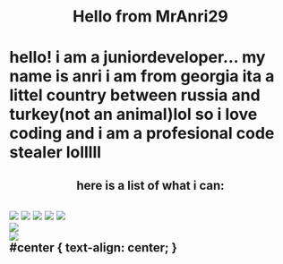 <h1 align=center>Hello from MrAnri29<h1/>
hello! i am a juniordeveloper... my name is anri i am from georgia ita a littel country between russia and turkey(not an animal)lol so i love coding and i am a profesional code stealer lolllll
<h2 align=center>here is a list of what i can:<h2/>
<div>
<img src="https://img.shields.io/badge/Node.js-339933?style=for-the-badge&logo=nodedotjs&logoColor=white" />
<img src="https://img.shields.io/badge/C%23-239120?style=for-the-badge&logo=c-sharp&logoColor=white"/>
<img src="https://img.shields.io/badge/CSS3-1572B6?style=for-the-badge&logo=css3&logoColor=white"/>
<img src="https://img.shields.io/badge/HTML5-E34F26?style=for-the-badge&logo=html5&logoColor=white"/>
<img src="https://img.shields.io/badge/JavaScript-323330?style=for-the-badge&logo=javascript&logoColor=F7DF"/>
 <div> 
<div id="center">
<img src="https://github-readme-stats.vercel.app/api/top-langs/?username=MrAnri29", align=center/>
 <div> 
  <div> 
<img src="https://activity-graph.herokuapp.com/graph?username=MrAnri29&theme=minimal"/>
<div> 
#center {  
text-align: center;  
}  
